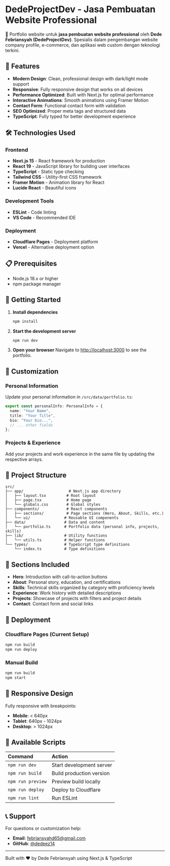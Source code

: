# DedeProjectDev - Jasa Pembuatan Website Professional

🚀 Portfolio website untuk **jasa pembuatan website professional** oleh **Dede Febriansyah (DedeProjectDev)**. Spesialis dalam pengembangan website company profile, e-commerce, dan aplikasi web custom dengan teknologi terkini.

## 🌟 Features

- **Modern Design**: Clean, professional design with dark/light mode support
- **Responsive**: Fully responsive design that works on all devices
- **Performance Optimized**: Built with Next.js for optimal performance
- **Interactive Animations**: Smooth animations using Framer Motion
- **Contact Form**: Functional contact form with validation
- **SEO Optimized**: Proper meta tags and structured data
- **TypeScript**: Fully typed for better development experience

## 🛠 Technologies Used

### Frontend

- **Next.js 15** - React framework for production
- **React 19** - JavaScript library for building user interfaces
- **TypeScript** - Static type checking
- **Tailwind CSS** - Utility-first CSS framework
- **Framer Motion** - Animation library for React
- **Lucide React** - Beautiful icons

### Development Tools

- **ESLint** - Code linting
- **VS Code** - Recommended IDE

### Deployment

- **Cloudflare Pages** - Deployment platform
- **Vercel** - Alternative deployment option

## 📋 Prerequisites

- Node.js 18.x or higher
- npm package manager

## 🚀 Getting Started

1. **Install dependencies**

   ```bash
   npm install
   ```

2. **Start the development server**

   ```bash
   npm run dev
   ```

3. **Open your browser**
   Navigate to [http://localhost:3000](https://dedeproject.dev) to see the portfolio.

## 📝 Customization

### Personal Information

Update your personal information in `/src/data/portfolio.ts`:

```typescript
export const personalInfo: PersonalInfo = {
  name: "Your Name",
  title: "Your Title",
  bio: "Your bio...",
  // ... other fields
};
```

### Projects & Experience

Add your projects and work experience in the same file by updating the respective arrays.

## 📁 Project Structure

```
src/
├── app/                    # Next.js app directory
│   ├── layout.tsx         # Root layout
│   ├── page.tsx           # Home page
│   └── globals.css        # Global styles
├── components/            # React components
│   ├── sections/          # Page sections (Hero, About, Skills, etc.)
│   └── ui/               # Reusable UI components
├── data/                 # Data and content
│   └── portfolio.ts      # Portfolio data (personal info, projects, skills)
├── lib/                  # Utility functions
│   └── utils.ts          # Helper functions
└── types/                # TypeScript type definitions
    └── index.ts          # Type definitions
```

## 🎨 Sections Included

- **Hero**: Introduction with call-to-action buttons
- **About**: Personal story, education, and certifications
- **Skills**: Technical skills organized by category with proficiency levels
- **Experience**: Work history with detailed descriptions
- **Projects**: Showcase of projects with filters and project details
- **Contact**: Contact form and social links

## 🚀 Deployment

### Cloudflare Pages (Current Setup)

```bash
npm run build
npm run deploy
```

### Manual Build

```bash
npm run build
npm start
```

## 📱 Responsive Design

Fully responsive with breakpoints:

- **Mobile**: < 640px
- **Tablet**: 640px - 1024px
- **Desktop**: > 1024px

## 🔧 Available Scripts

| Command           | Action                   |
| :---------------- | :----------------------- |
| `npm run dev`     | Start development server |
| `npm run build`   | Build production version |
| `npm run preview` | Preview build locally    |
| `npm run deploy`  | Deploy to Cloudflare     |
| `npm run lint`    | Run ESLint               |

## 📞 Support

For questions or customization help:

- **Email**: febriansyahd65@gmail.com
- **GitHub**: [@dedeez14](https://github.com/dedeez14)

---

Built with ❤️ by Dede Febriansyah using Next.js & TypeScript
